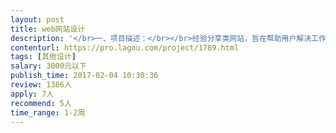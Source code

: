 ```yaml
---                
layout: post       
title: web网站设计           
description: '</br>一、项目描述：</br></br>经验分享类网站，旨在帮助用户解决工作和生活中遇到的一些具体的问题。</br>解决过某个问题的人来分享经验，遇到此问题的人查看经验，可打赏可付费。</br>帮助用户解决问题的同时，也帮助经验分享的人实现内容变现和品牌塑造。</br></br>二、主要功能点：</br></br>首页（文章推荐）、列表页（分类、搜索、标签）、内容页、用户中心、文章发布页、发布成功页</br></br>已有demo: http://qj.xxdafa.com</br></br>三、可参考产品：</br></br>百度经验： jingyan.baidu.com </br></br></br>四、人员要求：</br></br>1、有网页/ui 设计经验</br>2、有VI设计经验</br>3、最好在北京，可当面沟通</br>4、良好的沟通能力和契约精神。</br>'     
contenturl: https://pro.lagou.com/project/1789.html      
tags: [其他设计]            
salary: 3000元以下          
publish_time: 2017-02-04 10:30:36         
review: 1386人                   
apply: 7人                   
recommend: 5人                   
time_range: 1-2周              
---                 
```

